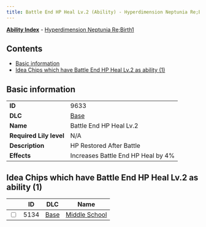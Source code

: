 ```yaml
---
title: Battle End HP Heal Lv.2 (Ability) - Hyperdimension Neptunia Re;Birth1
---
```


[**Ability Index**](/neptunia/rb1/ability/index.html) - [Hyperdimension Neptunia Re;Birth1](/neptunia/rb1)

## Contents

- [Basic information](#basic-information)
- [Idea Chips which have Battle End HP Heal Lv.2 as ability (1)](#idea-chips-which-have-battle-end-hp-heal-lv2-as-ability-1)

## Basic information

|   |   |
| -- | -- |
| **ID** | 9633 |
| **DLC** | [Base](/neptunia/rb1/dlc/1-base.html) |
| **Name** | Battle End HP Heal Lv.2 |
| **Required Lily level** | N/A |
| **Description** | HP Restored After Battle |
| **Effects** | Increases Battle End HP Heal by 4% |


## Idea Chips which have Battle End HP Heal Lv.2 as ability (1)

|    | ID | DLC | Name |
| -- | -- | --- | ---- |
| <input type="checkbox" id="rb1-item-1-5134" class="trackbox" /> | 5134 | [Base](/neptunia/rb1/dlc/1-base.html) | [Middle School](/neptunia/rb1/item/1-5134-middle-school.html) |
